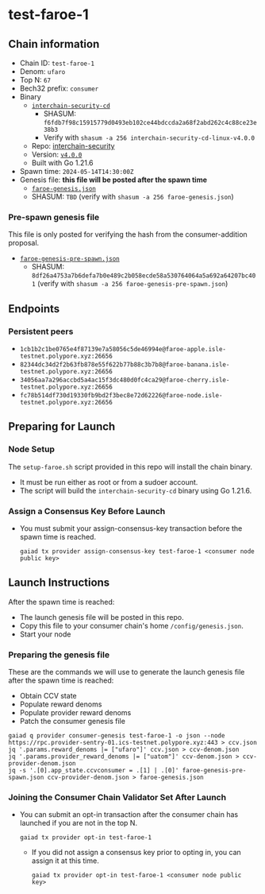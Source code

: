 # test-faroe-1

## Chain information

* Chain ID: `test-faroe-1`
* Denom: `ufaro`
* Top N: `67`
* Bech32 prefix: `consumer`
* Binary
  * [`interchain-security-cd`](/isle/binaries/interchain-security-cd-linux-v4.0.0)
    * SHASUM: `f6fdb7f98c15915779d0493eb102ce44bdccda2a68f2abd262c4c88ce23e38b3`
    * Verify with `shasum -a 256 interchain-security-cd-linux-v4.0.0`
  * Repo: [interchain-security](https://github.com/cosmos/interchain-security/)
  * Version: [`v4.0.0`](https://github.com/cosmos/interchain-security/releases/tag/v4.0.0)
  * Built with Go 1.21.6
* Spawn time: `2024-05-14T14:30:00Z`
* Genesis file: **this file will be posted after the spawn time**
  * [`faroe-genesis.json`](./faroe-genesis.json)
  * SHASUM: `TBD` (verify with `shasum -a 256 faroe-genesis.json`)

### Pre-spawn genesis file

This file is only posted for verifying the hash from the consumer-addition proposal.
* [`faroe-genesis-pre-spawn.json`](./faroe-genesis-pre-spawn.json)
  * SHASUM: `8df26a4753a7b6defa7b0e489c2b058ecde58a530764064a5a692a64207bc401` (verify with `shasum -a 256 faroe-genesis-pre-spawn.json`)

## Endpoints

### Persistent peers

* `1cb1b2c1be0765e4f87139e7a58056c5de46994e@faroe-apple.isle-testnet.polypore.xyz:26656`
* `82344dc34d2f2b63fb878e55f622b77b88c3b7b8@faroe-banana.isle-testnet.polypore.xyz:26656`
* `34056aa7a296accbd5a4ac15f3dc480d0fc4ca29@faroe-cherry.isle-testnet.polypore.xyz:26656`
* `fc78b514df730d19330fb9bd2f3bec8e72d62226@faroe-node.isle-testnet.polypore.xyz:26656`

## Preparing for Launch

### Node Setup

The `setup-faroe.sh` script provided in this repo will install the chain binary.
* It must be run either as root or from a sudoer account.
* The script will build the `interchain-security-cd` binary using Go 1.21.6.

### Assign a Consensus Key Before Launch

* You must submit your assign-consensus-key transaction before the spawn time is reached.
  ```
  gaiad tx provider assign-consensus-key test-faroe-1 <consumer node public key>
  ```

## Launch Instructions

After the spawn time is reached:
  * The launch genesis file will be posted in this repo.
  * Copy this file to your consumer chain's home `/config/genesis.json`.
  * Start your node

### Preparing the genesis file

These are the commands we will use to generate the launch genesis file after the spawn time is reached:

* Obtain CCV state
* Populate reward denoms
* Populate provider reward denoms
* Patch the consumer genesis file
```
gaiad q provider consumer-genesis test-faroe-1 -o json --node https://rpc.provider-sentry-01.ics-testnet.polypore.xyz:443 > ccv.json
jq '.params.reward_denoms |= ["ufaro"]' ccv.json > ccv-denom.json
jq '.params.provider_reward_denoms |= ["uatom"]' ccv-denom.json > ccv-provider-denom.json
jq -s '.[0].app_state.ccvconsumer = .[1] | .[0]' faroe-genesis-pre-spawn.json ccv-provider-denom.json > faroe-genesis.json
```

### Joining the Consumer Chain Validator Set After Launch

* You can submit an opt-in transaction after the consumer chain has launched if you are not in the top N.
  ```
  gaiad tx provider opt-in test-faroe-1
  ```
  * If you did not assign a consensus key prior to opting in, you can assign it at this time.
    ```
    gaiad tx provider opt-in test-faroe-1 <consumer node public key>
    ```